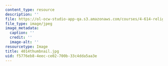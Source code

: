 ```yaml
---
content_type: resource
description: ''
file: https://ol-ocw-studio-app-qa.s3.amazonaws.com/courses/4-614-religious-architecture-and-islamic-cultures-fall-2002/f5776eb84eecce02700b33c4dda5aa3e_4014thumbnail.jpg
file_type: image/jpeg
image_metadata:
  caption: ''
  credit: ''
  image-alt: ''
resourcetype: Image
title: 4014thumbnail.jpg
uid: f5776eb8-4eec-ce02-700b-33c4dda5aa3e
---
```

